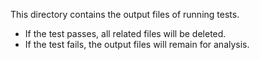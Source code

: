 This directory contains the output files of running tests.  
- If the test passes, all related files will be deleted. 
- If the test fails, the output files will remain for analysis.